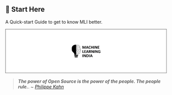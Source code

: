 ## 📖 Start Here 

A Quick-start Guide to get to know MLI better.

![mli-logo-wide](https://raw.githubusercontent.com/AllenAJ/Data-dump/master/Group%201.png)

> ***The power of Open Source is the power of the people. The people rule.***.
> ~ [*Philippe Kahn*](https://en.wikipedia.org/wiki/Philippe_Kahn)
